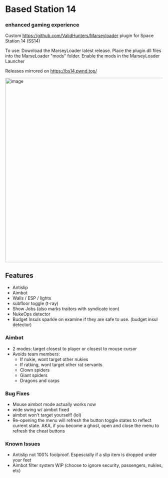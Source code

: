 # Based Station 14
### enhanced gaming experience
Custom https://github.com/ValidHunters/Marseyloader plugin for Space Station 14 (SS14)

To use: Download the MarseyLoader latest release. Place the plugin.dll files into the MarseLoader "mods" folder. Enable the mods in the MarseyLoader Launcher

Releases mirrored on https://bs14.pwnd.top/

<img width="590" alt="image" src="https://bs14.pwnd.top/">


## Features
* Antislip
* Aimbot
* Walls / ESP / lights
* subfloor toggle (t-ray)
* Show Jobs (also marks traitors with syndicate icon)
* NukeOps detector
* Budget Insuls sparkle on examine if they are safe to use. (budget insul detector)

### Aimbot
* 2 modes: target closest to player or closest to mouse cursor
* Avoids team members:
  * If nukie, wont target other nukies
  * If ratking, wont target other rat servants
  * Clown spiders
  * Giant spiders
  * Dragons and carps

### Bug Fixes
* Mouse aimbot mode actually works now
* wide swing w/ aimbot fixed
* aimbot won't target yourself! (lol)
* Re-opening the menu will refresh the button toggle states to reflect current state. AKA, if you become a ghost, open and close the menu to refresh the cheat buttons


### Known Issues
* Antislip not 100% foolproof. Espescially if a slip item is dropped under your feet
* Aimbot filter system WIP (choose to ignore security, passengers, nukies, etc)
